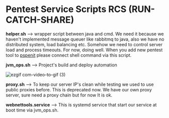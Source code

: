 # Pentest Service Scripts RCS (RUN-CATCH-SHARE)

**helper.sh** --> wrapper script between java and cmd. We need it because we haven't implemented message queuer like rabbitmq to java, also we have no distributed system, load balancing etc. Somehow we need to control server load and process timeouts. For now, doing well. When you add new pentest tool to [pspenit](https://github.com/psaux-it/pspenit) please connect shell command via this script.

**jvm_ops.sh** --> Project's build and deploy automation

![ezgif com-video-to-gif (3)](https://user-images.githubusercontent.com/25556606/226108577-f50e2dc6-051e-49c1-a24e-66e9fb265c75.gif)

**proxy.sh** --> To keep our server IP's clean while testing we used to use public proxies before. This is deprecated now. We have our own proxy server, sure need a proxy chain but for now It is ok.

**webnettools.service** --> This is systemd service that start our service at boot time via jvm_ops.sh.

